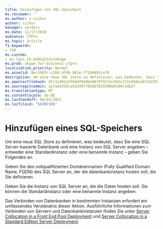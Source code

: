 ```yaml
---
title: Hinzufügen von SQL-Speichern
ms.reviewer: ''
ms.author: v-cichur
author: cichur
manager: serdars
ms.date: 11/17/2018
audience: ITPro
ms.topic: article
f1.keywords:
- CSH
ms.custom:
- ms.lync.tb.AddSqlStorePage
ms.prod: skype-for-business-itpro
localization_priority: Normal
ms.assetid: 8ec39dfc-c58d-4fdb-b61e-f71dd691cef8
description: Um eine neue SQL Store zu definieren, was bedeutet, dass Sie eine SQL Server-basierte Datenbank und eine Instanz von SQL Server angeben – entweder eine Standardinstanz oder eine benannte Instanz – geben Sie Folgendes an.
ms.openlocfilehash: dfc1c891e3f64df0b8ba96f9f917ec502c272cb50ea87c022977bfc6c7c116b7
ms.sourcegitcommit: a17ad3332ca5d2997f85db7835500d8190c34b2f
ms.translationtype: MT
ms.contentlocale: de-DE
ms.lasthandoff: 08/05/2021
ms.locfileid: "54307336"
---
```

# <a name="add-sql-store"></a>Hinzufügen eines SQL-Speichers

Um eine neue SQL Store zu definieren, was bedeutet, dass Sie eine SQL Server-basierte Datenbank und eine Instanz von SQL Server angeben – entweder eine Standardinstanz oder eine benannte Instanz – geben Sie Folgendes an.

Geben Sie den vollqualifizierten Domänennamen (Fully Qualified Domain Name, FQDN) des SQL Server an, der die datenbankinstanz hosten soll, die Sie definieren.

Geben Sie die Instanz von SQL Server an, die die Daten hosten soll. Sie können die Standardinstanz oder eine benannte Instanz angeben.

Das Verbinden von Datenbanken in bestimmten Instanzen erfordert ein umfassendes Verständnis dieser Aktion. Ausführliche Informationen zum Verbinden von Servern und Datenbankinstanzen finden Sie unter [Server Collocation in a Front End Pool Deployment](/previous-versions/office/lync-server-2013/lync-server-2013-server-collocation-in-an-enterprise-edition-front-end-pool-deployment) und [Server Collocation in a Standard Edition Server Deployment](/previous-versions/office/lync-server-2013/lync-server-2013-server-collocation-in-a-standard-edition-server-deployment).